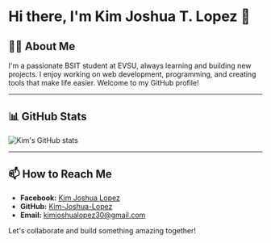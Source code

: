 # Hi there, I'm Kim Joshua T. Lopez 👋

## 👨‍💻 About Me
I'm a passionate BSIT student at EVSU, always learning and building new projects. I enjoy working on web development, programming, and creating tools that make life easier. Welcome to my GitHub profile!

---

## 📊 GitHub Stats

![Kim's GitHub stats](https://github-readme-stats.vercel.app/api?username=KJTL290&show_icons=true&theme=radical)




---

## 📫 How to Reach Me
- **Facebook:** [Kim Joshua Lopez](https://www.facebook.com/[kimjoshualopez]([https://www.facebook.com/profile.php?id=100091678778132](https://www.facebook.com/profile.php?id=100091678778132)))
- **GitHub:** [Kim-Joshua-Lopez](https://github.com/KJTL290)
- **Email:** kimjoshualopez30@gmail.com

Let's collaborate and build something amazing together!
